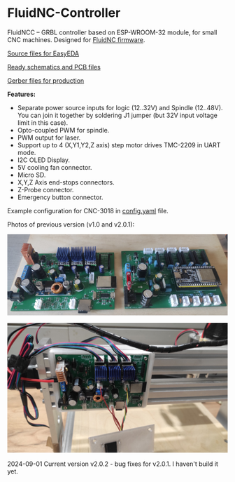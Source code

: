 # FluidNC-Controller

FluidNCC – GRBL controller based on ESP-WROOM-32 module, for small CNC machines. Designed for [FluidNC firmware](https://github.com/bdring/FluidNC).

[Source files for EasyEDA](Sources)

[Ready schematics and PCB files](Export)

[Gerber files for production](Gerber)

__Features:__

* Separate power source inputs for logic (12..32V) and Spindle (12..48V). You can join it together by soldering J1 jumper (but 32V input voltage limit in this case).
* Opto-coupled PWM for spindle.
* PWM output for laser.
* Support up to 4 (X,Y1,Y2,Z axis) step motor drives TMC-2209 in UART mode.
* I2C OLED Display.
* 5V cooling fan connector.
* Micro SD.
* X,Y,Z Axis end-stops connectors.
* Z-Probe connector.
* Emergency button connector.

Example configuration for CNC-3018 in [config.yaml](config.yaml) file.

Photos of previous version (v1.0 and v2.0.1): 

![Version 2 and 1](/Export/v2_and_v1.jpg)

![Mounted on CNC-3018 Pro metal](/Export/on-cnc3018.jpg)

2024-09-01 Current version v2.0.2 - bug fixes for v2.0.1. I haven't build it yet.